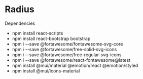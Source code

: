 # Radius

Dependencies
- npm install react-scripts
- npm install react-bootstrap bootstrap
- npm i --save @fortawesome/fontawesome-svg-core
- npm i --save @fortawesome/free-solid-svg-icons
- npm i --save @fortawesome/free-regular-svg-icons
- npm i --save @fortawesome/react-fontawesome@latest
- npm install @mui/material @emotion/react @emotion/styled
- npm install @mui/icons-material

